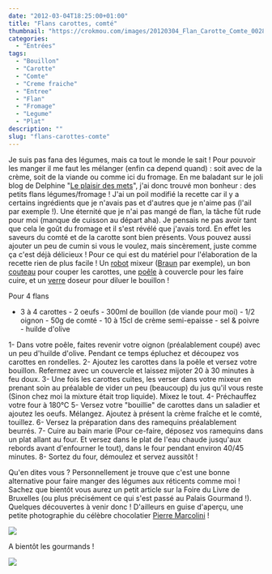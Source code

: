 ```yaml
---
date: "2012-03-04T18:25:00+01:00"
title: "Flans carottes, comté"
thumbnail: "https://crokmou.com/images/20120304_Flan_Carotte_Comte_0028.jpg"
categories:
  - "Entrées"
tags:
  - "Bouillon"
  - "Carotte"
  - "Comte"
  - "Creme fraiche"
  - "Entree"
  - "Flan"
  - "Fromage"
  - "Legume"
  - "Plat"
description: ""
slug: "flans-carottes-comte"
---
```


Je suis pas fana des légumes, mais ca tout le monde le sait ! Pour pouvoir les manger il me faut les mélanger (enfin ca depend quand) : soit avec de la crème, soit de la viande ou comme ici du fromage. En me baladant sur le joli blog de Delphine "[Le plaisir des mets](http://leplaisirdesmets.over-blog.com/article-flans-aux-carottes-et-comte-97404566.html)", j'ai donc trouvé mon bonheur : des petits flans légumes/fromage ! J'ai un poil modifié la recette car il y a certains ingrédients que je n'avais pas et d'autres que je n'aime pas (l'ail par exemple !). Une éternité que je n'ai pas mangé de flan, la tâche fût rude pour moi (manque de cuisson au départ aha). Je pensais ne pas avoir tant que cela le goût du fromage et il s'est révélé que j'avais tord. En effet les saveurs du comté et de la carotte sont bien présents. Vous pouvez aussi ajouter un peu de cumin si vous le voulez, mais sincèrement, juste comme ça c'est déjà délicieux ! Pour ce qui est du matériel pour l'élaboration de la recette rien de plus facile ! Un [robot](http://www.rueducommerce.fr/m/pl/malid:229) mixeur ([Braun](http://www.rueducommerce.fr/m/pl/malid:84100) par exemple), un bon [couteau](http://www.rueducommerce.fr/m/pl/malid:12468606) pour couper les carottes, une [poêle](http://www.rueducommerce.fr/m/pl/malid:4769951) à couvercle pour les faire cuire, et un [verre](http://www.rueducommerce.fr/m/pl/malid:4769908) doseur pour diluer le bouillon !

Pour 4 flans

- 3 à 4 carottes - 2 oeufs - 300ml de bouillon (de viande pour moi) - 1/2 oignon - 50g de comté - 10 à 15cl de crème semi-epaisse - sel & poivre - huilde d'olive

1- Dans votre poêle, faites revenir votre oignon (préalablement coupé) avec un peu d'huilde d'olive. Pendant ce temps épluchez et découpez vos carottes en rondelles. 2- Ajoutez les carottes dans la poêle et versez votre bouillon. Refermez avec un couvercle et laissez mijoter 20 à 30 minutes à feu doux. 3- Une fois les carottes cuites, les verser dans votre mixeur en prenant soin au préalable de vider un peu (beaucoup) du jus qu'il vous reste (Sinon chez moi la mixture était trop liquide). Mixez le tout. 4- Préchauffez votre four à 180°C 5- Versez votre "bouillie" de carottes dans un saladier et ajoutez les oeufs. Mélangez. Ajoutez à présent la crème fraîche et le comté, touillez. 6- Versez la préparation dans des ramequins préalablement beurrés. 7- Cuire au bain marie (Pour ce-faire, déposez vos ramequins dans un plat allant au four. Et versez dans le plat de l'eau chaude jusqu'aux rebords avant d'enfourner le tout), dans le four pendant environ 40/45 minutes. 8- Sortez du four, démoulez et servez aussitôt !

Qu'en dites vous ? Personnellement je trouve que c'est une bonne alternative pour faire manger des légumes aux réticents comme moi ! Sachez que bientôt vous aurez un petit article sur la Foire du Livre de Bruxelles (ou plus précisément ce qui s'est passé au Palais Gourmand !). Quelques découvertes à venir donc ! D'ailleurs en guise d'aperçu, une petite photographie du célèbre chocolatier [Pierre Marcolini](http://www.marcolini.be/) !

[![](http://1.bp.blogspot.com/-pFcVNR60CMU/T1s8TVtdvbI/AAAAAAAAB2o/S6PwyeYpwjE/s640/20120302_FDL_Pierre_Marcolini_01.jpg)](http://1.bp.blogspot.com/-pFcVNR60CMU/T1s8TVtdvbI/AAAAAAAAB2o/S6PwyeYpwjE/s1600/20120302_FDL_Pierre_Marcolini_01.jpg)

A bientôt les gourmands !

[![](http://4.bp.blogspot.com/-2bLosyMFac4/TxhFg0sR2dI/AAAAAAAABec/Mzg1OnlXUmM/s1600/Signature+copie.jpg)](http://4.bp.blogspot.com/-2bLosyMFac4/TxhFg0sR2dI/AAAAAAAABec/Mzg1OnlXUmM/s1600/Signature+copie.jpg)